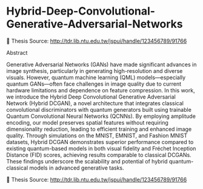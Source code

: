 # Hybrid-Deep-Convolutional-Generative-Adversarial-Networks
📄 Thesis Source: http://tdr.lib.ntu.edu.tw/jspui/handle/123456789/91766 

Abstract

Generative Adversarial Networks (GANs) have made significant advances in image synthesis, particularly in generating high-resolution and diverse visuals. However, quantum machine learning (QML) models—especially quantum GANs—often face challenges in image quality due to current hardware limitations and dependence on feature compression. In this work, we introduce the Hybrid Deep Convolutional Generative Adversarial Network (Hybrid DCGAN), a novel architecture that integrates classical convolutional discriminators with quantum generators built using trainable Quantum Convolutional Neural Networks (QCNNs). By employing amplitude encoding, our model preserves spatial features without requiring dimensionality reduction, leading to efficient training and enhanced image quality. Through simulations on the MNIST, EMNIST, and Fashion MNIST datasets, Hybrid DCGAN demonstrates superior performance compared to existing quantum-based models in both visual fidelity and Fréchet Inception Distance (FID) scores, achieving results comparable to classical DCGANs. These findings underscore the scalability and potential of hybrid quantum-classical models in advanced generative tasks.

📄 Thesis Source: http://tdr.lib.ntu.edu.tw/jspui/handle/123456789/91766 
